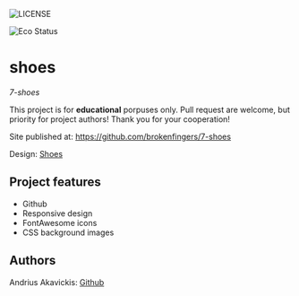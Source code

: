 ![LICENSE](https://img.shields.io/badge/license-MIT-blue.svg?style=flat-square)

![Eco Status](https://img.shields.io/badge/ECO-Friendly-green.svg)

# shoes

_7-shoes_

This project is for **educational** porpuses only. Pull request are welcome, but priority for project authors! Thank you for your cooperation!

Site published at: https://github.com/brokenfingers/7-shoes

Design: [Shoes](https://cdn.discordapp.com/attachments/850245533838868480/850247489620541491/unknown.png)

## Project features

-   Github
-   Responsive design
-   FontAwesome icons
-   CSS background images

## Authors

Andrius Akavickis: [Github](https://github.com/brokenfingers)
